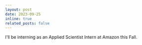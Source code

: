 ```yaml
---
layout: post
date: 2023-09-25 
inline: true
related_posts: false
---
```


I'll be interning as an Applied Scientist Intern at Amazon this Fall.
